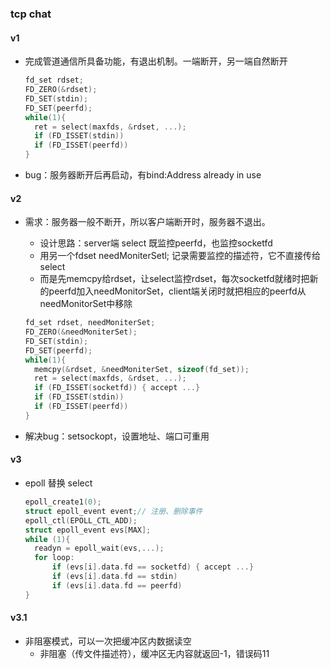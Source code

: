 ### tcp chat


#### v1
+ 完成管道通信所具备功能，有退出机制。一端断开，另一端自然断开
  ```c
  fd_set rdset;
  FD_ZERO(&rdset);
  FD_SET(stdin);
  FD_SET(peerfd);
  while(1){
    ret = select(maxfds, &rdset, ...);
    if (FD_ISSET(stdin))
    if (FD_ISSET(peerfd))
  }
  ```

+ bug：服务器断开后再启动，有bind:Address already in use


#### v2
+ 需求：服务器一般不断开，所以客户端断开时，服务器不退出。
  + 设计思路：server端 select 既监控peerfd，也监控socketfd
  + 用另一个fdset needMoniterSetl; 记录需要监控的描述符，它不直接传给select
  + 而是先memcpy给rdset，让select监控rdset，每次socketfd就绪时把新的peerfd加入needMonitorSet，client端关闭时就把相应的peerfd从needMonitorSet中移除

  ```c
  fd_set rdset, needMoniterSet;
  FD_ZERO(&needMoniterSet);
  FD_SET(stdin);
  FD_SET(peerfd);
  while(1){
    memcpy(&rdset, &needMoniterSet, sizeof(fd_set));
    ret = select(maxfds, &rdset, ...);
    if (FD_ISSET(socketfd)) { accept ...}
    if (FD_ISSET(stdin))
    if (FD_ISSET(peerfd))
  }
  ```

+ 解决bug：setsockopt，设置地址、端口可重用


#### v3
+ epoll 替换 select
  ```c
  epoll_create1(0);
  struct epoll_event event;// 注册、删除事件
  epoll_ctl(EPOLL_CTL_ADD);
  struct epoll_event evs[MAX];
  while (1){
    readyn = epoll_wait(evs,...);
    for loop:
        if (evs[i].data.fd == socketfd) { accept ...}
        if (evs[i].data.fd == stdin)
        if (evs[i].data.fd == peerfd)
  }
  ```

#### v3.1
+ 非阻塞模式，可以一次把缓冲区内数据读空
  + 非阻塞（传文件描述符），缓冲区无内容就返回-1，错误码11